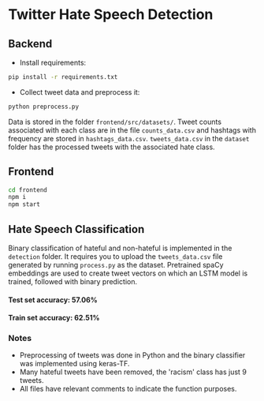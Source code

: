 # Twitter Hate Speech Detection

## Backend
 
- Install requirements:
```sh
pip install -r requirements.txt
```
- Collect tweet data and preprocess it:
```sh
python preprocess.py
```

Data is stored in the folder `frontend/src/datasets/`. Tweet counts associated with each class are in the file `counts_data.csv` and hashtags with frequency are stored in `hashtags_data.csv`. `tweets_data.csv` in the `dataset` folder has the processed tweets with the associated hate class.

## Frontend

```sh
cd frontend
npm i
npm start
```

## Hate Speech Classification

Binary classification of hateful and non-hateful is implemented in the `detection` folder. It requires you to upload the `tweets_data.csv` file generated by running `process.py` as the dataset. Pretrained spaCy embeddings are used to create tweet vectors on which an LSTM model is trained, followed with binary prediction. 

#### Test set accuracy: 57.06%
#### Train set accuracy: 62.51%

### Notes

- Preprocessing of tweets was done in Python and the binary classifier was implemented using keras-TF.
- Many hateful tweets have been removed, the 'racism' class has just 9 tweets.
- All files have relevant comments to indicate the function purposes.
